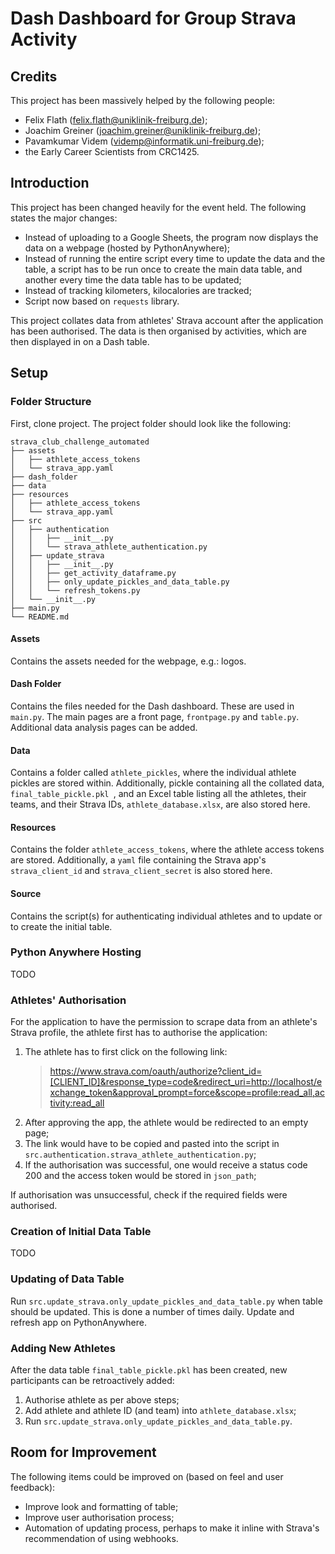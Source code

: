 # Dash Dashboard for Group Strava Activity
## Credits

This project has been massively helped by the following people:

* Felix Flath (felix.flath@uniklinik-freiburg.de);
* Joachim Greiner (joachim.greiner@uniklinik-freiburg.de);
* Pavamkumar Videm (videmp@informatik.uni-freiburg.de);
* the Early Career Scientists from CRC1425.

## Introduction

This project has been changed heavily for the event held. The following states the major changes:

* Instead of uploading to a Google Sheets, the program now displays the data on a webpage (hosted by PythonAnywhere);
* Instead of running the entire script every time to update the data and the table, a script has to be run once to create the main data table, and another every time the data table has to be updated;
* Instead of tracking kilometers, kilocalories are tracked;
* Script now based on `requests` library.

This project collates data from athletes' Strava account after the application has been authorised. The data is then organised by activities, which are then displayed in on a Dash table.

## Setup

### Folder Structure

First, clone project. The project folder should look like the following:

```
strava_club_challenge_automated
├── assets
│   ├── athlete_access_tokens
│   └── strava_app.yaml
├── dash_folder
├── data
├── resources
│   ├── athlete_access_tokens
│   └── strava_app.yaml
├── src
│   ├── authentication
│   │   ├── __init__.py
│   │   └── strava_athlete_authentication.py
│   ├── update_strava
│   │   ├── __init__.py
│   │   ├── get_activity_dataframe.py
│   │   ├── only_update_pickles_and_data_table.py
│   │   └── refresh_tokens.py
│   └── __init__.py
├── main.py
└── README.md
```

#### Assets

Contains the assets needed for the webpage, e.g.: logos.

#### Dash Folder

Contains the files needed for the Dash dashboard. These are used in `main.py`. The main pages are a front page, `frontpage.py` and `table.py`. Additional data analysis pages can be added.

#### Data

Contains a folder called `athlete_pickles`, where the individual athlete pickles are stored within. Additionally, pickle containing all the collated data, `final_table_pickle.pkl `, and an Excel table listing all the athletes, their teams, and their Strava IDs, `athlete_database.xlsx`, are also stored here.

#### Resources

Contains the folder `athlete_access_tokens`, where the athlete access tokens are stored. Additionally, a `yaml` file containing the Strava app's `strava_client_id` and `strava_client_secret` is also stored here.

#### Source

Contains the script(s) for authenticating individual athletes and to update or to create the initial table. 

### Python Anywhere Hosting

TODO

### Athletes' Authorisation

For the application to have the permission to scrape data from an athlete's Strava profile, the athlete first has to authorise the application:

1. The athlete has to first click on the following link:
    > https://www.strava.com/oauth/authorize?client_id=[CLIENT_ID]&response_type=code&redirect_uri=http://localhost/exchange_token&approval_prompt=force&scope=profile:read_all,activity:read_all
2. After approving the app, the athlete would be redirected to an empty page;
3. The link would have to be copied and pasted into the script in `src.authentication.strava_athlete_authentication.py`;
4. If the authorisation was successful, one would receive a status code 200 and the access token would be stored in `json_path`;

If authorisation was unsuccessful, check if the required fields were authorised.

### Creation of Initial Data Table

TODO

### Updating of Data Table

Run `src.update_strava.only_update_pickles_and_data_table.py` when table should be updated. This is done a number of times daily. Update and refresh app on PythonAnywhere.

### Adding New Athletes

After the data table `final_table_pickle.pkl` has been created, new participants can be retroactively added:

1. Authorise athlete as per above steps;
2. Add athlete and athlete ID (and team) into `athlete_database.xlsx`;
3. Run `src.update_strava.only_update_pickles_and_data_table.py`.

## Room for Improvement

The following items could be improved on (based on feel and user feedback):
* Improve look and formatting of table;
* Improve user authorisation process;
* Automation of updating process, perhaps to make it inline with Strava's recommendation of using webhooks.